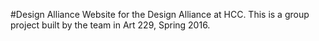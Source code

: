 #Design Alliance
Website for the Design Alliance at HCC. This is a group project built by the team in Art 229, Spring 2016.
